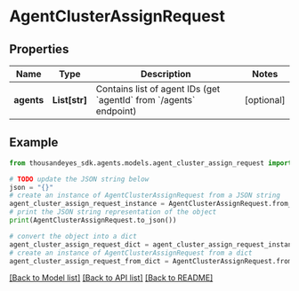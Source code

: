 # AgentClusterAssignRequest


## Properties

Name | Type | Description | Notes
------------ | ------------- | ------------- | -------------
**agents** | **List[str]** | Contains list of agent IDs (get &#x60;agentId&#x60; from &#x60;/agents&#x60; endpoint) | [optional] 

## Example

```python
from thousandeyes_sdk.agents.models.agent_cluster_assign_request import AgentClusterAssignRequest

# TODO update the JSON string below
json = "{}"
# create an instance of AgentClusterAssignRequest from a JSON string
agent_cluster_assign_request_instance = AgentClusterAssignRequest.from_json(json)
# print the JSON string representation of the object
print(AgentClusterAssignRequest.to_json())

# convert the object into a dict
agent_cluster_assign_request_dict = agent_cluster_assign_request_instance.to_dict()
# create an instance of AgentClusterAssignRequest from a dict
agent_cluster_assign_request_from_dict = AgentClusterAssignRequest.from_dict(agent_cluster_assign_request_dict)
```
[[Back to Model list]](../README.md#documentation-for-models) [[Back to API list]](../README.md#documentation-for-api-endpoints) [[Back to README]](../README.md)


